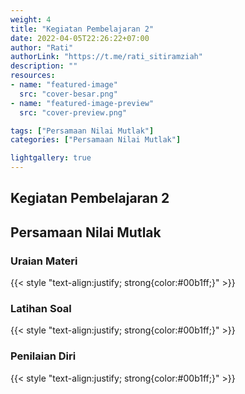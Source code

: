 ```yaml
---
weight: 4
title: "Kegiatan Pembelajaran 2"
date: 2022-04-05T22:26:22+07:00
author: "Rati"
authorLink: "https://t.me/rati_sitiramziah"
description: ""
resources:
- name: "featured-image"
  src: "cover-besar.png"
- name: "featured-image-preview"
  src: "cover-preview.png"

tags: ["Persamaan Nilai Mutlak"]
categories: ["Persamaan Nilai Mutlak"]

lightgallery: true
---
```


## Kegiatan Pembelajaran 2
## Persamaan Nilai Mutlak
### Uraian Materi
{{< style "text-align:justify; strong{color:#00b1ff;}" >}}
<!--This is a **right-aligned** paragraph.
-->

### Latihan Soal
{{< style "text-align:justify; strong{color:#00b1ff;}" >}}
<!--This is a **right-aligned** paragraph.
-->

### Penilaian Diri
{{< style "text-align:justify; strong{color:#00b1ff;}" >}}
<!--This is a **right-aligned** paragraph.
-->
